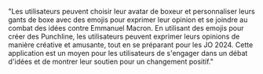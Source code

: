 "Les utilisateurs peuvent choisir leur avatar de boxeur et personnaliser leurs gants de boxe avec des emojis pour exprimer leur opinion et se joindre au combat des idées contre Emmanuel Macron. En utilisant des emojis pour créer des Punchline, les utilisateurs peuvent exprimer leurs opinions de manière créative et amusante, tout en se préparant pour les JO 2024. Cette application est un moyen pour les utilisateurs de s'engager dans un débat d'idées et de montrer leur soutien pour un changement positif."